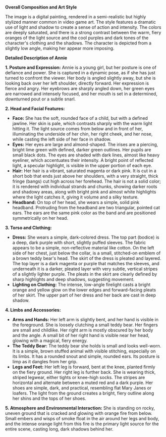**Overall Composition and Art Style**

The image is a digital painting, rendered in a semi-realistic but highly stylized manner common in video game art. The style features a dramatic use of light and shadow to create a sense of action and intensity. The colors are deeply saturated, and there is a strong contrast between the warm, fiery oranges of the light source and the cool purples and dark tones of the character's clothing and the shadows. The character is depicted from a slightly low angle, making her appear more imposing.

**Detailed Description of Annie**

**1. Posture and Expression:**
Annie is a young girl, but her posture is one of defiance and power. She is captured in a dynamic pose, as if she has just turned to confront the viewer. Her body is angled slightly away, but she is looking back over her left shoulder, directly forward. Her expression is fierce and angry. Her eyebrows are sharply angled down, her green eyes are narrowed and intensely focused, and her mouth is set in a determined, downturned pout or a subtle snarl.

**2. Head and Facial Features:**
*   **Face:** She has the soft, rounded face of a child, but with a defined jawline. Her skin is pale, which contrasts sharply with the warm light hitting it. The light source comes from below and in front of her, illuminating the underside of her chin, her right cheek, and her nose, while casting the left side of her face in shadow.
*   **Eyes:** Her eyes are large and almond-shaped. The irises are a piercing, bright lime green with defined, darker green outlines. Her pupils are small black dots. The eyes are shaded with dark lines, almost like heavy eyeliner, which accentuates their intensity. A bright point of reflected light, a specular highlight, is visible in the upper portion of each eye.
*   **Hair:** Her hair is a vibrant, saturated magenta or dark pink. It is cut in a short bob that ends just above her shoulders, with a very straight, thick fringe (bangs) cut high across her forehead. The hair is not a solid color; it is rendered with individual strands and chunks, showing darker roots and shadowy areas, along with bright pink and almost white highlights where the light catches it, giving it volume and a silky texture.
*   **Headband:** On top of her head, she wears a simple, solid pink headband. Protruding from the headband are two triangular, pointed cat ears. The ears are the same pink color as the band and are positioned symmetrically on her head.

**3. Torso and Clothing:**
*   **Dress:** She wears a simple, dark-colored dress. The top part (bodice) is a deep, dark purple with short, slightly puffed sleeves. The fabric appears to be a simple, non-reflective material like cotton. On the left side of her chest, just below the collar, is a small, stitched-on emblem of a brown teddy bear's head. The skirt of the dress is pleated and layered. The top layer is a dark magenta or purple that matches the sleeves, and underneath it is a darker, pleated layer with very subtle, vertical stripes of a slightly lighter purple. The pleats in the skirt are clearly defined by sharp highlights and deep shadows, suggesting movement.
*   **Lighting on Clothing:** The intense, low-angle firelight casts a bright orange and yellow glow on the lower edges and forward-facing pleats of her skirt. The upper part of her dress and her back are cast in deep shadow.

**4. Limbs and Accessories:**
*   **Arms and Hands:** Her left arm is slightly bent, and her hand is visible in the foreground. She is loosely clutching a small teddy bear. Her fingers are small and childlike. Her right arm is mostly obscured by her body and the angle. A small bit of her right hand is visible near her head, glowing with a magical, fiery energy.
*   **The Teddy Bear:** The teddy bear she holds is small and looks well-worn. It is a simple, brown stuffed animal with visible stitching, especially on its limbs. It has a rounded snout and simple, rounded ears. Its posture is limp as it dangles from her grip.
*   **Legs and Feet:** Her left leg is forward, bent at the knee, planted firmly on the fiery ground. Her right leg is further back. She is wearing thick, striped legwear, either tights or knee-high socks. The stripes are horizontal and alternate between a muted red and a dark purple. Her shoes are simple, dark, and practical, resembling flat Mary Janes or loafers. The light from the ground creates a bright, fiery outline along her shins and the tops of her shoes.

**5. Atmosphere and Environmental Interaction:**
She is standing on rocky, uneven ground that is cracked and glowing with orange fire from below. Small embers and wisps of smoke float in the air around her legs and body, and the intense orange light from this fire is the primary light source for the entire scene, casting long, dark shadows behind her.
